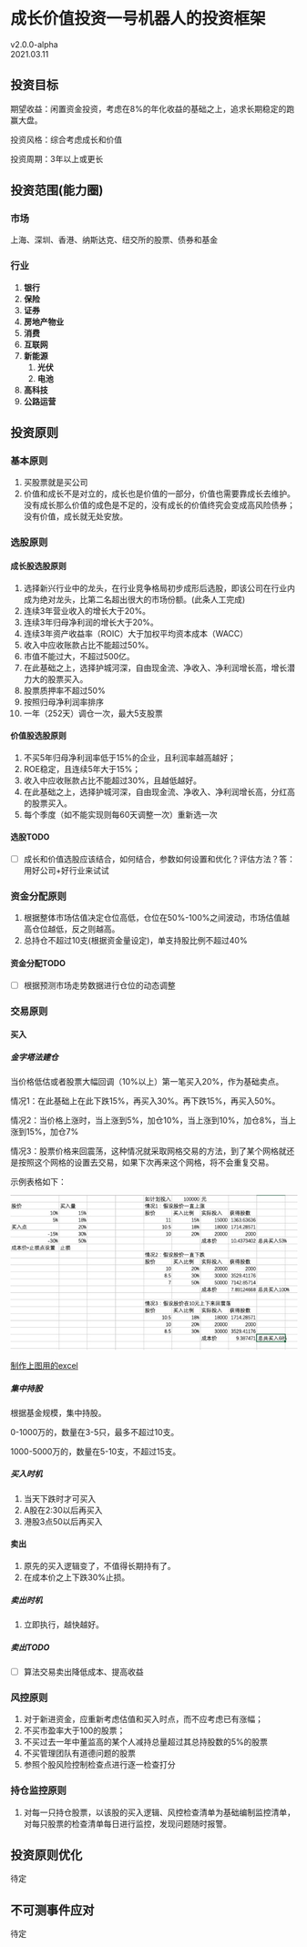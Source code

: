 # 成长价值投资一号机器人的投资框架
v2.0.0-alpha  
2021.03.11

## 投资目标

期望收益：闲置资金投资，考虑在8%的年化收益的基础之上，追求长期稳定的跑赢大盘。

投资风格：综合考虑成长和价值

投资周期：3年以上或更长

## 投资范围(能力圈)

### 市场

上海、深圳、香港、纳斯达克、纽交所的股票、债券和基金

### 行业

1. **银行**
2. **保险**
3. **证券**
4. **房地产物业**
5. **消费**
6. **互联网**
7. **新能源**
   1. **光伏**
   2. **电池**
8. **高科技**
9. **公路运营**

## 投资原则

### 基本原则

1. 买股票就是买公司
2. 价值和成长不是对立的，成长也是价值的一部分，价值也需要靠成长去维护。没有成长那么价值的成色是不足的，没有成长的价值终究会变成高风险债券；没有价值，成长就无处安放。

### 选股原则

#### 成长股选股原则

1. 选择新兴行业中的龙头，在行业竞争格局初步成形后选股，即该公司在行业内成为绝对龙头，比第二名超出很大的市场份额。(此条人工完成)
2. 连续3年营业收入的增长大于20%。
3. 连续3年归母净利润的增长大于20%。
4. 连续3年资产收益率（ROIC）大于加权平均资本成本（WACC）
5. 收入中应收账款占比不能超过50%。
6. 市值不能过大，不超过500亿。
7. 在此基础之上，选择护城河深，自由现金流、净收入、净利润增长高，增长潜力大的股票买入。
8. 股票质押率不超过50%
10. 按照归母净利润率排序
11. 一年（252天）调仓一次，最大5支股票

#### 价值股选股原则

1. 不买5年归母净利润率低于15%的企业，且利润率越高越好；
2. ROE稳定，且连续5年大于15%；
3. 收入中应收账款占比不能超过30%，且越低越好。
4. 在此基础之上，选择护城河深，自由现金流、净收入、净利润增长高，分红高的股票买入。
5. 每个季度（如不能实现则每60天调整一次）重新选一次

#### 选股TODO

- [ ] 成长和价值选股应该结合，如何结合，参数如何设置和优化？评估方法？答：用好公司+好行业来试试

### 资金分配原则

1. 根据整体市场估值决定仓位高低，仓位在50%-100%之间波动，市场估值越高仓位越低，反之则越高。
2. 总持仓不超过10支(根据资金量设定)，单支持股比例不超过40%

#### 资金分配TODO

- [ ] 根据预测市场走势数据进行仓位的动态调整

### 交易原则

#### 买入

##### 金字塔法建仓

当价格低估或者股票大幅回调（10%以上）第一笔买入20%，作为基础卖点。

情况1：在此基础上在此下跌15%，再买入30%。再下跌15%，再买入50%。

情况2：当价格上涨时，当上涨到5%，加仓10%，当上涨到10%，加仓8%，当上涨到15%，加仓7%

情况3：股票价格来回震荡，这种情况就采取网格交易的方法，到了某个网格就还是按照这个网格的设置去交易，如果下次再来这个网格，将不会重复交易。

示例表格如下：

![image-20201218103431054](images/image-20201218103431054.png)

[制作上图用的excel](assets/金字塔买入计算表及示例.xlsx)

##### 集中持股

根据基金规模，集中持股。

0-1000万的，数量在3-5只，最多不超过10支。

1000-5000万的，数量在5-10支，不超过15支。

##### 买入时机

1. 当天下跌时才可买入
2. A股在2:30以后再买入
3. 港股3点50以后再买入

#### 卖出

1. 原先的买入逻辑变了，不值得长期持有了。
2. 在成本价之上下跌30%止损。

##### 卖出时机

1. 立即执行，越快越好。

##### 卖出TODO

- [ ] 算法交易卖出降低成本、提高收益

### 风控原则

1. 对于新进资金，应重新考虑估值和买入时点，而不应考虑已有涨幅；
2. 不买市盈率大于100的股票；
3. 不买过去一年中董监高的某个人减持总量超过其总持股数的5%的股票
4. 不买管理团队有道德问题的股票
5. 参照个股风险控制检查点进行逐一检查打分

### 持仓监控原则

1. 对每一只持仓股票，以该股的买入逻辑、风控检查清单为基础编制监控清单，对每只股票的检查清单每日进行监控，发现问题随时报警。



## 投资原则优化

待定

## 不可测事件应对

待定